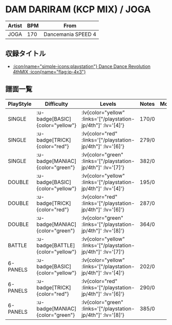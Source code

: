 # DAM DARIRAM (KCP MIX) / JOGA

|Artist|BPM|From|
|------|---|----|
|JOGA|170|Dancemania SPEED 4|

## 収録タイトル

- [ :icon{name="simple-icons:playstation"} Dance Dance Revolution 4thMIX :icon{name="flag:jp-4x3"} ](/playstation-jp/4th)

## 譜面一覧

|PlayStyle|Difficulty|Levels|Notes|Movie|
|---------|----------|------|-----|-----|
|SINGLE| :u-badge[BASIC]{color="yellow"} | :lv{color="yellow" :links='["/playstation-jp/4th"]' :lv='[4]'} |170/0||
|SINGLE| :u-badge[TRICK]{color="red"} | :lv{color="red" :links='["/playstation-jp/4th"]' :lv='[6]'} |279/0||
|SINGLE| :u-badge[MANIAC]{color="green"} | :lv{color="green" :links='["/playstation-jp/4th"]' :lv='[7]'} |382/0||
|DOUBLE| :u-badge[BASIC]{color="yellow"} | :lv{color="yellow" :links='["/playstation-jp/4th"]' :lv='[4]'} |195/0||
|DOUBLE| :u-badge[TRICK]{color="red"} | :lv{color="red" :links='["/playstation-jp/4th"]' :lv='[6]'} |287/0||
|DOUBLE| :u-badge[MANIAC]{color="green"} | :lv{color="green" :links='["/playstation-jp/4th"]' :lv='[8]'} |364/0||
|BATTLE| :u-badge[BATTLE]{color="yellow"} | :lv{color="yellow" :links='["/playstation-jp/4th"]' :lv='[7]'} |||
|6-PANELS| :u-badge[BASIC]{color="yellow"} | :lv{color="yellow" :links='["/playstation-jp/4th"]' :lv='[4]'} |202/0||
|6-PANELS| :u-badge[TRICK]{color="red"} | :lv{color="red" :links='["/playstation-jp/4th"]' :lv='[6]'} |290/0||
|6-PANELS| :u-badge[MANIAC]{color="green"} | :lv{color="green" :links='["/playstation-jp/4th"]' :lv='[8]'} |385/0||
